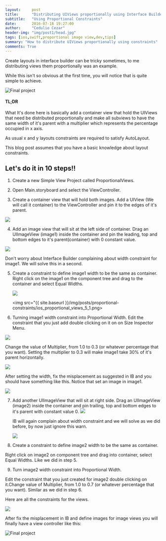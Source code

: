 ```yaml
---
layout:     post
title:      "Distributing UIViews proportionally using Interface Builder and Layout Constraints"
subtitle:   "Using Proportional Constraints"
date:       2016-07-18 19:27:00
author:     "Cedulio Cezar"
header-img: "img/post1/head.jpg"
tags: [ios,swift,proportional image view,dev,tips]
summary: "How to distribute UIViews proportionally using constraints"
comments: True
---
```

Create layouts in interface builder can be tricky sometimes, to me distributing views them proportionally was an example.

While this isn't so obvious at the first time, you will notice that is quite simple to achieve.

<img src="{{ site.baseurl }}/img/posts/proportional-constraints/proportional_views_final.png" alt="Final project">

#### TL;DR
What It's done here is basically add a container view that hold the UIViews that need be distributed proportionally and make all subviews to have the same width of it's parent with a multiplier which represents the percentage occupied in x axis.

As usual x and y layouts constraints are required to satisfy AutoLayout.

This blog post assumes that you have a basic knowledge about layout constraints.

## Let's do it in 10 steps!!

1. Create a new Simple View Project called ProportionalViews.

2. Open Main.storyboard and select the ViewController.

3. Create a container view that will hold both images.
Add a UIView (We will call it container) to the ViewController and pin it to the edges of it's parent.

  <img src="{{ site.baseurl }}/img/posts/proportional-constraints/ios_proportional_views_3.png">

4. Add an image view that will sit at the left side of container.
Drag an UIImageView (image1) inside the container and pin the leading, top and bottom edges to it's parent(container) with 0 constant value.

  <img src="{{ site.baseurl }}/img/posts/proportional-constraints/ios_proportional_views_4.png">

  Don't  worry about Interface Builder complaining about width constraint for image1. We will solve this in a second.

5. Create a constraint to define image1 width to be the same as container.
Right click on the image1 on the component tree and drag to the container and select Equal Widths.

    <img src="{{ site.baseurl }}/img/posts/proportional-constraints/ios_proportional_views_5.png">

    <img src="{{ site.baseurl }}/img/posts/proportional-constraints/ios_proportional_views_5_1.png>

6. Turning image1 width constraint into Proportional Width.
Edit the constraint that you just add double clicking on it on on Size Inspector Menu.

  <img src="{{ site.baseurl }}/img/posts/proportional-constraints/ios_proportional_views_6.png">

  Change the value of Multiplier, from 1.0 to 0.3 (or whatever percentage that you want). Setting the multiplier to 0.3 will make image1 take 30% of it's parent horizontally.

  <img src="{{ site.baseurl }}/img/posts/proportional-constraints/ios_proportional_views_6_1.png">

  After setting the width, fix the misplacement as suggested in IB and you should have something like this. Notice that set an image in image1.

  <img src="{{ site.baseurl }}/img/posts/proportional-constraints/ios_proportional_views_6_2.png">

7. Add another UIImageView that will sit at right side.
Drag an UIImageView (image2) inside the container and pin trailing, top and bottom edges to it's parent with constant value 0.
    <img src="{{ site.baseurl }}/img/posts/proportional-constraints/ios_proportional_views_7.png">

    IB will again complain about width constraint and we will solve as we did before, by now just ignore this warn.

    <img src="{{ site.baseurl }}/img/posts/proportional-constraints/ios_proportional_views_7_1.png">

8. Create a constraint to define image2 width to be the same as container.

  Right click on image2 on component tree and drag into container, select Equal Widths. Like we did in step 5.

9. Turn image2 width constraint into Proportional Width.

  Edit the constraint that you just created for image2 double clicking on it.Change value of Multiplier, from 1.0 to 0.7 (or whatever percentage that you want). Similar as we did in step 6.

  Here are all the constraints for the views.

  <img src="{{ site.baseurl }}/img/posts/proportional-constraints/ios_proportional_views_9.png">

After fix the misplacement in IB and define images for image views you will finally have a view controller like this:

<img src="{{ site.baseurl }}/img/posts/proportional-constraints/proportional_views_final.png" alt="Final project">
